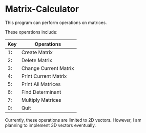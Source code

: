 # Matrix-Calculator

This program can perform operations on matrices.

These operations include: 

Key | Operations
--- | ----------
1:  | Create Matrix
2:  | Delete Matrix
3:  | Change Current Matrix
4:  | Print Current Matrix
5:  | Print All Matrices
6:  | Find Determinant
7:  | Multiply Matrices
0:  | Quit

Currently, these operations are limited to 2D vectors. However, I am planning to implement 3D vectors eventually.
